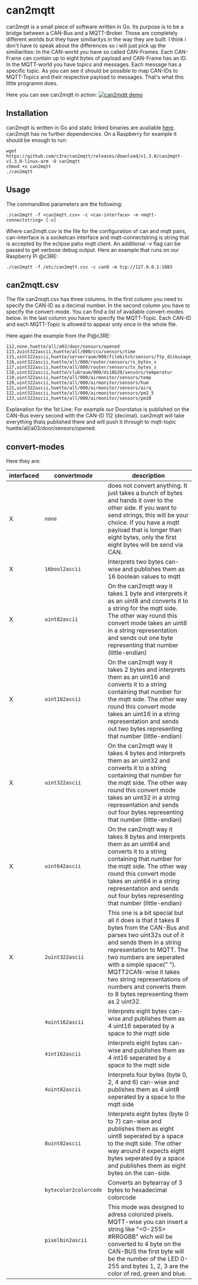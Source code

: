 # can2mqtt


can2mqtt is a small piece of software written in Go. Its purpose is to be a bridge between a CAN-Bus and a MQTT-Broker. Those are completely different worlds but they have similiaritys in the way they are built. I think i don't have to speak about the differences so i will just pick up the similiarities: In the CAN-world you have so called CAN-Frames. Each CAN-Frame can contain up to eight bytes of payload and CAN-Frame has an ID. In the MQTT-world you have topics and messages. Each message has a specific topic. As you can see it should be possible to map CAN-IDs to MQTT-Topics and their respective payload to messages. That's what this little programm does.

Here you can see can2mqtt in action:
[![can2mqtt demo](screenshot.png)](https://asciinema.org/a/542608?autoplay=1)

## Installation
can2mqtt is written in Go and static linked binaries are available [here](https://github.com/c3re/can2mqtt/releases/latest).
can2mqtt has no further dependencies. On a Raspberry for example it should be enough to run:
```
wget https://github.com/c3re/can2mqtt/releases/download/v1.3.0/can2mqtt-v1.3.0-linux-arm -O can2mqtt
chmod +x can2mqtt
./can2mqtt
```

## Usage
The commandline parameters are the following:
 ```
 ./can2mqtt -f <can2mqtt.csv> -c <can-interface> -m <mqtt-connectstring> [-v]
 ```
 
Where can2mqtt.csv is the file for the configuration of can and mqtt pairs, can-interface is a socketcan interface and mqtt-connectstring is string that is accepted by the eclipse paho mqtt client. An additional -v flag can be passed to get verbose debug output. Here an example that runs on our Raspberry Pi @c3RE:
```
./can2mqtt -f /etc/can2mqtt.csv -c can0 -m tcp://127.0.0.1:1883
```
## can2mqtt.csv
The file can2mqtt.csv has three columns. In the first column you need to specify the CAN-ID as a decimal number. In the second column you have to specify the convert-mode. You can find a list of available convert-modes below. In the last column you have to specify the MQTT-Topic. Each CAN-ID and each MQTT-Topic is allowed to appear only once in the whole file.

Here again the example from the Pi@c3RE:

```
112,none,huette/all/a03/door/sensors/opened
113,2uint322ascii,huette/all/000/ccu/sensors/time
115,uint322ascii,huette/serverraum/000/filebitch/sensors/ftp_diskusage_percent
116,uint322ascii,huette/all/000/router/sensors/rx_bytes_s
117,uint322ascii,huette/all/000/router/sensors/tx_bytes_s
118,uint322ascii,huette/clubraum/000/ds18b20/sensors/temperatur
119,uint322ascii,huette/all/000/airmonitor/sensors/temp
120,uint322ascii,huette/all/000/airmonitor/sensors/hum
121,uint322ascii,huette/all/000/airmonitor/sensors/airq
122,uint322ascii,huette/all/000/airmonitor/sensors/pm2_5
123,uint322ascii,huette/all/000/airmonitor/sensors/pm10
```

Explanation for the 1st Line: For example our Doorstatus is published on the CAN-Bus every second with the CAN-ID 112 (decimal). can2mqtt will take everything thats published there and will push it through to mqtt-topic huette/all/a03/door/sensors/opened.

## convert-modes
Here they are:

| interfaced | convertmode           | description                                                                                                                                                                                                                                                                                                                                              |
|------------|-----------------------|----------------------------------------------------------------------------------------------------------------------------------------------------------------------------------------------------------------------------------------------------------------------------------------------------------------------------------------------------------|
| X          | `none`                | does not convert anything. It just takes a bunch of bytes and hands it over to the other side. If you want to send strings, this will be your choice. If you have a mqtt payload that is longer than eight bytes, only the first eight bytes will be send via CAN.                                                                                       |
| X          | `16bool2ascii`        | Interprets two bytes can-wise and publishes them as 16 boolean values to mqtt                                                                                                                                                                                                                                                                            |
| X          | `uint82ascii `        | On the can2mqtt way it takes 1 byte and interprets it as an uint8 and converts it to a string for the mqtt side. The other way round this convert mode takes an uint8 in a string representation and sends out one byte representing that number (little-endian)                                                                                         |
| X          | `uint162ascii `       | On the can2mqtt way it takes 2 bytes and interprets them as an uint16 and converts it to a string containing that number for the mqtt side. The other way round this convert mode takes an uint16 in a string representation and sends out two bytes representing that number (little-endian)                                                            |
| X          | `uint322ascii `       | On the can2mqtt way it takes 4 bytes and interprets them as an uint32 and converts it to a string containing that number for the mqtt side. The other way round this convert mode takes an uint32 in a string representation and sends out four bytes representing that number (little-endian)                                                           |
| X          | `uint642ascii `       | On the can2mqtt way it takes 8 bytes and interprets them as an uint64 and converts it to a string containing that number for the mqtt side. The other way round this convert mode takes an uint64 in a string representation and sends out four bytes representing that number (little-endian)                                                           |
| X          | `2uint322ascii`       | This one is a bit special but all it does is that it takes 8 bytes from the CAN-Bus and parses two uint32s out of it and sends them in a string representation to MQTT. The two numbers are seperated with a simple space(" "). MQTT2CAN-wise it takes two string representations of numbers and converts them to 8 bytes representing them as 2 uint32. |
|            | `4uint162ascii`       | Interprets eight bytes can-wise and publishes them as 4 uint16 seperated by a space to the mqtt side                                                                                                                                                                                                                                                     |
|            | `4int162ascii`        | Interprets eight bytes can-wise and publishes them as 4 int16 seperated by a space to the mqtt side                                                                                                                                                                                                                                                      |
|            | `4uint82ascii`        | Interprets four bytes (byte 0, 2, 4 and 6) can-wise and publishes them as 4 uint8 seperated by a space to the mqtt side                                                                                                                                                                                                                                  |
|            | `8uint82ascii`        | Interprets eight bytes (byte 0 to 7) can-wise and publishes them as eight uint8 seperated by a space to the mqtt side. The other way around it expects eight bytes seperated by a space and publishes them as eight bytes on the can-side.                                                                                                               |
|            | `bytecolor2colorcode` | Converts an bytearray of 3 bytes to hexadecimal colorcode                                                                                                                                                                                                                                                                                                |
|            | `pixelbin2ascii`      | This mode was designed to adress colorized pixels. MQTT-wise you can insert a string like "<0-255> #RRGGBB" wich will be converted to 4 byte on the CAN-BUS the first byte will be the number of the LED 0-255 and bytes 1, 2, 3 are the color of red, green and blue.                                                                                   |
